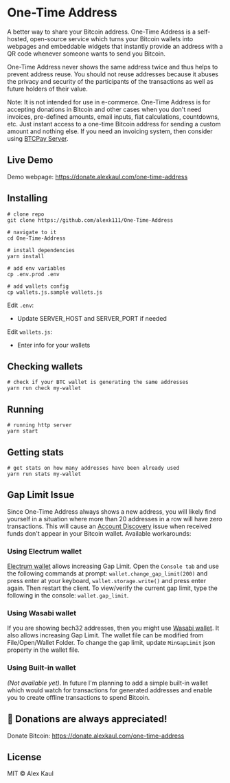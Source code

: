 # One-Time Address

A better way to share your Bitcoin address. One-Time Address is a self-hosted, open-source service which turns your Bitcoin wallets into webpages and embeddable widgets that instantly provide an address with a QR code whenever someone wants to send you Bitcoin.

One-Time Address never shows the same address twice and thus helps to prevent address reuse. You should not reuse addresses because it abuses the privacy and security of the participants of the transactions as well as future holders of their value.

Note: It is not intended for use in e-commerce. One-Time Address is for accepting donations in Bitcoin and other cases when you don't need invoices, pre-defined amounts, email inputs, fiat calculations, countdowns, etc. Just instant access to a one-time Bitcoin address for sending a custom amount and nothing else. If you need an invoicing system, then consider using [BTCPay Server](https://github.com/btcpayserver/btcpayserver).

## Live Demo

Demo webpage: https://donate.alexkaul.com/one-time-address

## Installing

```
# clone repo
git clone https://github.com/alexk111/One-Time-Address

# navigate to it
cd One-Time-Address

# install dependencies
yarn install

# add env variables
cp .env.prod .env

# add wallets config
cp wallets.js.sample wallets.js
```

Edit ```.env```:

- Update SERVER_HOST and SERVER_PORT if needed

Edit ```wallets.js```:

- Enter info for your wallets

## Checking wallets

```
# check if your BTC wallet is generating the same addresses
yarn run check my-wallet
```

## Running

```
# running http server
yarn start
```

## Getting stats

```
# get stats on how many addresses have been already used
yarn run stats my-wallet
```

## Gap Limit Issue

Since One-Time Address always shows a new address, you will likely find yourself in a situation where more than 20 addresses in a row will have zero transactions. This will cause an [Account Discovery](https://github.com/bitcoin/bips/blob/master/bip-0044.mediawiki#account-discovery) issue when received funds don't appear in your Bitcoin wallet. Available workarounds:

### Using Electrum wallet

[Electrum wallet](https://www.electrum.org/) allows increasing Gap Limit. Open the ```Console tab``` and use the following commands at prompt: ```wallet.change_gap_limit(200)``` and press enter at your keyboard, ```wallet.storage.write()``` and press enter again. Then restart the client. To view/verify the current gap limit, type the following in the console: ```wallet.gap_limit```.

### Using Wasabi wallet

If you are showing bech32 addresses, then you might use [Wasabi wallet](https://wasabiwallet.io/). It also allows increasing Gap Limit. The wallet file can be modified from File/Open/Wallet Folder. To change the gap limit, update ```MinGapLimit``` json property in the wallet file.

### Using Built-in wallet

*(Not available yet)*. In future I'm planning to add a simple built-in wallet which would watch for transactions for generated addresses and enable you to create offline transactions to spend Bitcoin.

## 💝 Donations are always appreciated!

Donate Bitcoin: https://donate.alexkaul.com/one-time-address

## License

MIT © Alex Kaul
